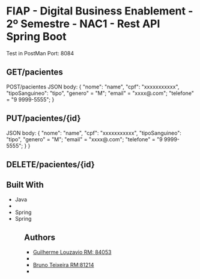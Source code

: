 # FIAP - Digital Business Enablement - 2º Semestre - NAC1 - Rest API Spring Boot

Test in PostMan
Port: 8084

GET/pacientes
------------------------------
POST/pacientes
JSON body:
 {
    "nome": "name",
    "cpf": "xxxxxxxxxxx",
    "tipoSanguineo": "tipo",
    "genero" = "M";
    "email" = "xxxx@.com";
    "telefone" = "9 9999-5555";
  }

PUT/pacientes/{id}
------------------------------
JSON body:
 {
    "nome": "name",
    "cpf": "xxxxxxxxxxx",
    "tipoSanguineo": "tipo",
    "genero" = "M";
    "email" = "xxxx@.com";
    "telefone" = "9 9999-5555";
  }
  }
  
DELETE/pacientes/{id} 
------------------------------

Built With
------------------------------
<ul>
 <li>Java<li/>
  <li>Spring<li/>Spring
 <ul/>

Authors
------------------------------

<ul>
 <li>
  <a href="https://github.com/guilhermelouzavio">Guilherme Louzavio RM: 84053</a>
 <li/>
  <li>
   <a href="https://github.com/ibrunera">Bruno Teixeira RM:81214</a>
 <li/>
 
 <ul/>


